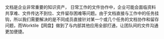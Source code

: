 文档是企业非常重要的知识资产，
日常工作的文件协作中，企业可能会面临资料共享难、文件传达不到位、文件留存困难等问题。由于文档直接与工作中的任务挂钩，所以我们需要解决的是不同成员直接针对某一个或几个任务的文档协作和留存问题，而Worktile【网盘】做到了与内部其他应用全部打通，让团队间的文件沟通更加便捷。